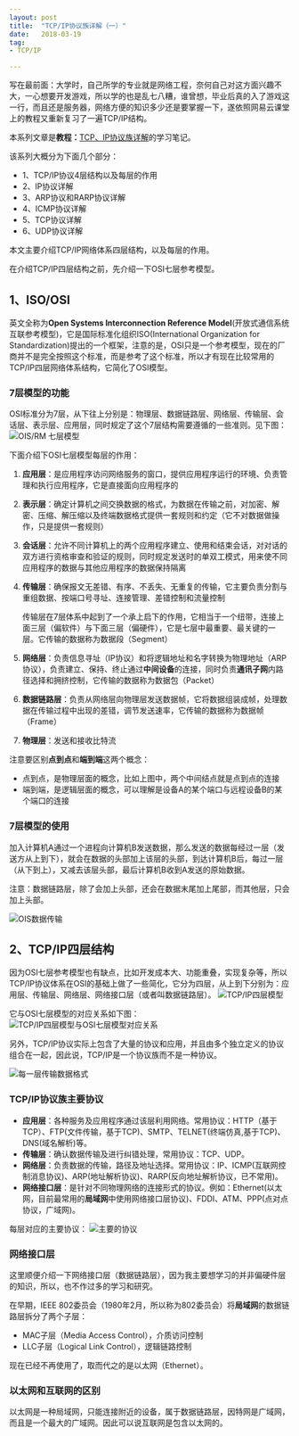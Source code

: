 ```yaml
---
layout: post
title:  "TCP/IP协议族详解（一）"
date:   2018-03-19
tag:
- TCP/IP

---
```


写在最前面：大学时，自己所学的专业就是网络工程，奈何自己对这方面兴趣不大，一心想要开发游戏，所以学的也是乱七八糟，谁曾想，毕业后真的入了游戏这一行，而且还是服务器，网络方便的知识多少还是要掌握一下，遂依照网易云课堂上的教程又重新复习了一遍TCP/IP结构。

本系列文章是**教程：**[TCP、IP协议族详解](http://study.163.com/course/courseMain.htm?courseId=1003343002)的学习笔记。

该系列大概分为下面几个部分：

- 1、TCP/IP协议4层结构以及每层的作用
- 2、IP协议详解
- 3、ARP协议和RARP协议详解
- 4、ICMP协议详解
- 5、TCP协议详解
- 6、UDP协议详解

本文主要介绍TCP/IP网络体系四层结构，以及每层的作用。

在介绍TCP/IP四层结构之前，先介绍一下OSI七层参考模型。

## 1、ISO/OSI

英文全称为**Open Systems Interconnection Reference Model**(开放式通信系统互联参考模型)，它是国际标准化组织ISO(International Organization for Standardization)提出的一个框架，注意的是，OSI只是一个参考模型，现在的厂商并不是完全按照这个标准，而是参考了这个标准，所以才有现在比较常用的TCP/IP四层网络体系结构，它简化了OSI模型。

### 7层模型的功能
OSI标准分为7层，从下往上分别是：物理层、数据链路层、网络层、传输层、会话层、表示层、应用层，同时规定了这个7层结构需要遵循的一些准则。见下图：
![OIS/RM 七层模型](/assets/image/posts/2018-03-19-01.png?style=centerme)

下面介绍下OSI七层模型每层的作用：

1. **应用层**：是应用程序访问网络服务的窗口，提供应用程序运行的环境、负责管理和执行应用程序，它是直接面向应用程序的
2. **表示层**：确定计算机之间交换数据的格式，为数据在传输之前，对加密、解密、压缩、解压缩以及终端数据格式提供一套规则和约定（它不对数据做操作，只是提供一套规则）
3. **会话层**：允许不同计算机上的两个应用程序建立、使用和结束会话，对对话的双方进行资格审查和验证的规则，同时规定发送时的单双工模式，用来使不同应用程序的数据与其他应用程序的数据保持隔离
4. **传输层**：确保报文无差错、有序、不丢失、无重复的传输，它主要负责分割与重组数据、按端口号寻址、连接管理、差错控制和流量控制

	传输层在7层体系中起到了一个承上启下的作用，它相当于一个纽带，连接上面三层（偏软件）与下面三层（偏硬件），它是七层中最重要、最关键的一层。它传输的数据称为数据段（Segment）
5. **网络层**：负责信息寻址（IP协议）和将逻辑地址和名字转换为物理地址（ARP协议），负责建立、保持、终止通过**中间设备**的连接，同时负责**通讯子网**内路径选择和拥挤控制，它传输的数据称为数据包（Packet）
6. **数据链路层**：负责从网络层向物理层发送数据帧，它将数据组装成帧，处理数据在传输过程中出现的差错，调节发送速率，它传输的数据称为数据帧（Frame）
7. **物理层**：发送和接收比特流

注意要区别**点到点**和**端到端**这两个概念：
- 点到点，是物理层面的概念，比如上图中，两个中间结点就是点到点的连接
- 端到端，是逻辑层面的概念，可以理解是设备A的某个端口与远程设备B的某个端口的连接

### 7层模型的使用

加入计算机A通过一个进程向计算机B发送数据，那么发送的数据每经过一层（发送方从上到下），就会在数据的头部加上该层的头部，到达计算机B后，每过一层（从下到上），又减去该层头部，最后计算机B收到A发送的原始数据。

注意：数据链路层，除了会加上头部，还会在数据末尾加上尾部，而其他层，只会加上头部。

![OIS数据传输](/assets/image/posts/2018-03-19-02.png?style=centerme)

## 2、TCP/IP四层结构

因为OSI七层参考模型也有缺点，比如开发成本大、功能重叠，实现复杂等，所以TCP/IP协议体系在OSI的基础上做了一些简化，它分为四层，从上到下分别为：应用层、传输层、网络层、网络接口层（或者叫数据链路层）。
![TCP/IP四层模型](/assets/image/posts/2018-03-19-03.png?style=centerme)

它与OSI七层模型的对应关系如下图：
![TCP/IP四层模型与OSI七层模型对应关系](/assets/image/posts/2018-03-19-04.png?style=centerme)

另外，TCP/IP协议实际上包含了大量的协议和应用，并且由多个独立定义的协议组合在一起，因此说，TCP/IP是一个协议族而不是一种协议。

![每一层传输数据格式](/assets/image/posts/2018-03-19-05.png?style=centerme)

### TCP/IP协议族主要协议

- **应用层**：各种服务及应用程序通过该层利用网络。常用协议：HTTP（基于TCP）、FTP(文件传输，基于TCP)、SMTP、TELNET(终端仿真,基于TCP)、DNS(域名解析)等。
- **传输层**：确认数据传输及进行纠错处理，常用协议：TCP、UDP。
- **网络层**：负责数据的传输，路径及地址选择。常用协议：IP、ICMP(互联网控制消息协议)、ARP(地址解析协议)、RARP(反向地址解析协议，已不常用)。
- **网络接口层**：是针对不同物理网络的连接形式的协议。例如：Ethernet(以太网，目前最常用的**局域网**中使用网络接口层协议)、FDDI、ATM、PPP(点对点协议，广域网)。


每层对应的主要协议：
![主要的协议](/assets/image/posts/2018-03-19-06.png?style=centerme)


### 网络接口层
这里顺便介绍一下网络接口层（数据链路层），因为我主要想学习的并非偏硬件层的知识，所以，也不作过多的学习和研究。

在早期，IEEE 802委员会（1980年2月，所以称为802委员会）将**局域网**的数据链路层拆分了两个子层：

- MAC子层（Media Access Control），介质访问控制
- LLC子层（Logical Link Control），逻辑链路控制

现在已经不再使用了，取而代之的是以太网（Ethernet）。

### 以太网和互联网的区别

以太网是一种局域网，只能连接附近的设备，属于数据链路层，因特网是广域网，而且是一个最大的广域网。因此可以说互联网是包含以太网的。